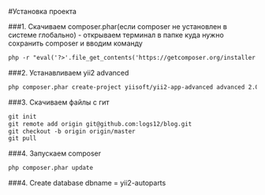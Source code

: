 
#Установка проекта

###1. Скачиваем composer.phar(если composer не установлен в системе глобально) - открываем терминал в папке куда нужно сохранить composer и вводим команду
```html
php -r "eval('?>'.file_get_contents('https://getcomposer.org/installer'));"
```

###2. Устанавливаем yii2 advanced

```html
php composer.phar create-project yiisoft/yii2-app-advanced advanced 2.0.6
```


###3. Скачиваем файлы с гит

```html
git init
git remote add origin git@github.com:logs12/blog.git
git checkout -b origin origin/master
git pull
```

###4. Запускаем composer
```html
php composer.phar update
```

###4. Create database dbname = yii2-autoparts
